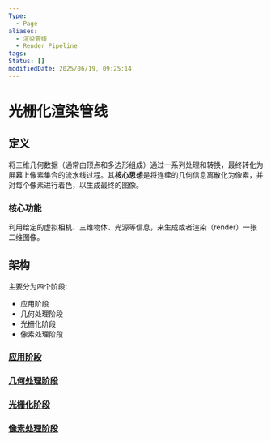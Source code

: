 ```yaml
---
Type:
  - Page
aliases:
  - 渲染管线
  - Render Pipeline
tags: 
Status: []
modifiedDate: 2025/06/19, 09:25:14
---
```


# 光栅化渲染管线

## 定义

将三维几何数据（通常由顶点和多边形组成）通过一系列处理和转换，最终转化为屏幕上像素集合的流水线过程。其**核心思想**是将连续的几何信息离散化为像素，并对每个像素进行着色，以生成最终的图像。

### 核心功能

利用给定的虚拟相机、三维物体、光源等信息，来生成或者渲染（render）一张二维图像。

## 架构

主要分为四个阶段:
- 应用阶段
- 几何处理阶段
- 光栅化阶段
- 像素处理阶段

### [应用阶段](应用阶段.md)

### [几何处理阶段](几何处理阶段.md)

### [光栅化阶段](光栅化阶段.md)

### [像素处理阶段](像素处理阶段.md)
